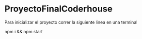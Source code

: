 # ProyectoFinalCoderhouse

Para inicializar el proyecto correr la siguiente linea en una terminal

npm i && npm start